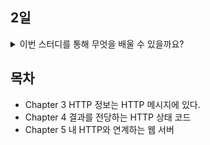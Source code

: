 ## 2일
<details>
<summary>이번 스터디를 통해 무엇을 배울 수 있을까요?</summary>
HTTP 통신에는 클라이언트에서 서버로 보내는 리퀘스트와 서버에서 클라이언트로 보내는 리스폰스가 있습니다.
리퀘스트와 리스폰스가 어떻게 동작하는지 살펴봅시다.
</details>

## 목차
* Chapter 3 HTTP 정보는 HTTP 메시지에 있다.
* Chapter 4 결과를 전당하는 HTTP 상태 코드
* Chapter 5 내 HTTP와 연계하는 웹 서버

